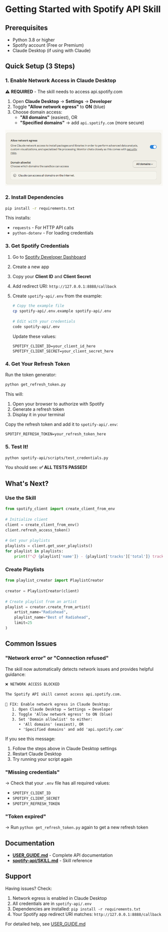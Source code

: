 # Getting Started with Spotify API Skill

## Prerequisites

- Python 3.8 or higher
- Spotify account (Free or Premium)
- Claude Desktop (if using with Claude)

## Quick Setup (3 Steps)

### 1. Enable Network Access in Claude Desktop

⚠️ **REQUIRED** - The skill needs to access api.spotify.com

1. Open **Claude Desktop** → **Settings** → **Developer**
2. Toggle **"Allow network egress"** to **ON** (blue)
3. Choose domain access:
   - **"All domains"** (easiest), OR
   - **"Specified domains"** → add `api.spotify.com` (more secure)

![Network Settings](network-egress.png)

### 2. Install Dependencies

```bash
pip install -r requirements.txt
```

This installs:
- `requests` - For HTTP API calls
- `python-dotenv` - For loading credentials

### 3. Get Spotify Credentials

1. Go to [Spotify Developer Dashboard](https://developer.spotify.com/dashboard)
2. Create a new app
3. Copy your **Client ID** and **Client Secret**
4. Add redirect URI: `http://127.0.0.1:8888/callback`
5. Create `spotify-api/.env` from the example:
   ```bash
   # Copy the example file
   cp spotify-api/.env.example spotify-api/.env

   # Edit with your credentials
   code spotify-api/.env
   ```

   Update these values:
   ```env
   SPOTIFY_CLIENT_ID=your_client_id_here
   SPOTIFY_CLIENT_SECRET=your_client_secret_here
   ```

### 4. Get Your Refresh Token

Run the token generator:

```bash
python get_refresh_token.py
```

This will:
1. Open your browser to authorize with Spotify
2. Generate a refresh token
3. Display it in your terminal

Copy the refresh token and add it to `spotify-api/.env`:

```env
SPOTIFY_REFRESH_TOKEN=your_refresh_token_here
```

### 5. Test It!

```bash
python spotify-api/scripts/test_credentials.py
```

You should see: **✅ ALL TESTS PASSED!**

## What's Next?

### Use the Skill

```python
from spotify_client import create_client_from_env

# Initialize client
client = create_client_from_env()
client.refresh_access_token()

# Get your playlists
playlists = client.get_user_playlists()
for playlist in playlists:
    print(f"📋 {playlist['name']} - {playlist['tracks']['total']} tracks")
```

### Create Playlists

```python
from playlist_creator import PlaylistCreator

creator = PlaylistCreator(client)

# Create playlist from an artist
playlist = creator.create_from_artist(
    artist_name="Radiohead",
    playlist_name="Best of Radiohead",
    limit=25
)
```

## Common Issues

### "Network error" or "Connection refused"

The skill now automatically detects network issues and provides helpful guidance:

```
❌ NETWORK ACCESS BLOCKED

The Spotify API skill cannot access api.spotify.com.

🔧 FIX: Enable network egress in Claude Desktop:
   1. Open Claude Desktop → Settings → Developer
   2. Toggle 'Allow network egress' to ON (blue)
   3. Set 'Domain allowlist' to either:
      • 'All domains' (easiest), OR
      • 'Specified domains' and add 'api.spotify.com'
```

If you see this message:
1. Follow the steps above in Claude Desktop settings
2. Restart Claude Desktop
3. Try running your script again

### "Missing credentials"
→ Check that your `.env` file has all required values:
  - `SPOTIFY_CLIENT_ID`
  - `SPOTIFY_CLIENT_SECRET`
  - `SPOTIFY_REFRESH_TOKEN`

### "Token expired"
→ Run `python get_refresh_token.py` again to get a new refresh token

## Documentation

- **[USER_GUIDE.md](USER_GUIDE.md)** - Complete API documentation
- **[spotify-api/SKILL.md](spotify-api/SKILL.md)** - Skill reference

## Support

Having issues? Check:
1. Network egress is enabled in Claude Desktop
2. All credentials are in `spotify-api/.env`
3. Dependencies are installed: `pip install -r requirements.txt`
4. Your Spotify app redirect URI matches: `http://127.0.0.1:8888/callback`

For detailed help, see [USER_GUIDE.md](USER_GUIDE.md#troubleshooting)
